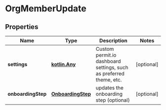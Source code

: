 
# OrgMemberUpdate

## Properties
Name | Type | Description | Notes
------------ | ------------- | ------------- | -------------
**settings** | [**kotlin.Any**](.md) | Custom permit.io dashboard settings, such as preferred theme, etc. |  [optional]
**onboardingStep** | [**OnboardingStep**](OnboardingStep.md) | updates the onboarding step (optional) |  [optional]




